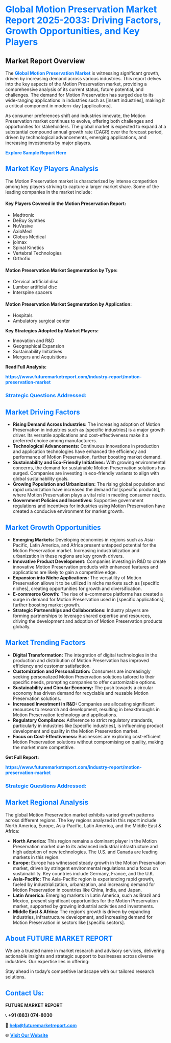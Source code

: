 <h1 style="color: #007BFF;">Global Motion Preservation Market Report 2025-2033: Driving Factors, Growth Opportunities, and Key Players</h1>

<section id="overview">
<h2>Market Report Overview</h2>
<p>The <a href="https://www.futuremarketreport.com/industry-report/motion-preservation-market" style="color: #007BFF; text-decoration: none;"><strong>Global Motion Preservation Market</strong></a> is witnessing significant growth, driven by increasing demand across various industries. This report delves into the key aspects of the Motion Preservation market, providing a comprehensive analysis of its current status, future potential, and challenges. The demand for Motion Preservation has surged due to its wide-ranging applications in industries such as [insert industries], making it a critical component in modern-day [applications].</p>
<p>As consumer preferences shift and industries innovate, the Motion Preservation market continues to evolve, offering both challenges and opportunities for stakeholders. The global market is expected to expand at a substantial compound annual growth rate (CAGR) over the forecast period, driven by technological advancements, emerging applications, and increasing investments by major players.</p>
</section>

<section id="overview">
<p><a href="https://www.futuremarketreport.com/request-sample/reportId=104625" style="color: #007BFF; text-decoration: none;"><strong>Explore Sample Report Here</strong></a></p>
</section>

<section id="key-players">
<h2 style="color: #007BFF;">Market Key Players Analysis</h2>
<p>The Motion Preservation market is characterized by intense competition among key players striving to capture a larger market share. Some of the leading companies in the market include:</p>
<h4>Key Players Covered in the Motion Preservation Report:</h4>
<ul><li>Medtronic</li><li>DeBuy Synthes</li><li>NuVasive</li><li>AxioMed</li><li>Globus Medical</li><li>joimax</li><li>Spinal Kinetics</li><li>Vertebral Technologies</li><li>Orthofix</li></ul>
<h4>Motion Preservation Market Segmentation by Type:</h4>
<ul><li>Cervical artificial disc</li><li>Lumber artificial disc</li><li>Interspine spacers</li></ul>

<h4>Motion Preservation Market Segmentation by Application:</h4>
<ul><li>Hospitals</li><li>Ambulatory surgical center</li></ul>
<p><strong>Key Strategies Adopted by Market Players:</strong></p>
<ul>
<li>Innovation and R&D</li>
<li>Geographical Expansion</li>
<li>Sustainability Initiatives</li>
<li>Mergers and Acquisitions</li>
</ul>
</section>

<section>
<p><strong>Read Full Analysis: </strong></p><a href="https://www.futuremarketreport.com/industry-report/motion-preservation-market" style="color: #007BFF; text-decoration: none;"><strong>https://www.futuremarketreport.com/industry-report/motion-preservation-market</strong></a>
<h3 style="color: #007BFF;">Strategic Questions Addressed:</h3>
</section>

<section id="driving-factors">
<h2 style="color: #007BFF;">Market Driving Factors</h2>
<ul>
<li><strong>Rising Demand Across Industries:</strong> The increasing adoption of Motion Preservation in industries such as [specific industries] is a major growth driver. Its versatile applications and cost-effectiveness make it a preferred choice among manufacturers.</li>
<li><strong>Technological Advancements:</strong> Continuous innovations in production and application technologies have enhanced the efficiency and performance of Motion Preservation, further boosting market demand.</li>
<li><strong>Sustainability and Eco-Friendly Initiatives:</strong> With growing environmental concerns, the demand for sustainable Motion Preservation solutions has surged. Companies are investing in eco-friendly variants to align with global sustainability goals.</li>
<li><strong>Growing Population and Urbanization:</strong> The rising global population and rapid urbanization have increased the demand for [specific products], where Motion Preservation plays a vital role in meeting consumer needs.</li>
<li><strong>Government Policies and Incentives:</strong> Supportive government regulations and incentives for industries using Motion Preservation have created a conducive environment for market growth.</li>
</ul>
</section>

<section id="growth-opportunities">
<h2 style="color: #007BFF;">Market Growth Opportunities</h2>
<ul>
<li><strong>Emerging Markets:</strong> Developing economies in regions such as Asia-Pacific, Latin America, and Africa present untapped potential for the Motion Preservation market. Increasing industrialization and urbanization in these regions are key growth drivers.</li>
<li><strong>Innovative Product Development:</strong> Companies investing in R&D to create innovative Motion Preservation products with enhanced features and applications are likely to gain a competitive edge.</li>
<li><strong>Expansion into Niche Applications:</strong> The versatility of Motion Preservation allows it to be utilized in niche markets such as [specific niches], creating opportunities for growth and diversification.</li>
<li><strong>E-commerce Growth:</strong> The rise of e-commerce platforms has created a surge in demand for Motion Preservation used in [specific applications], further boosting market growth.</li>
<li><strong>Strategic Partnerships and Collaborations:</strong> Industry players are forming partnerships to leverage shared expertise and resources, driving the development and adoption of Motion Preservation products globally.</li>
</ul>
</section>

<section id="trending-factors">
<h2 style="color: #007BFF;">Market Trending Factors</h2>
<ul>
<li><strong>Digital Transformation:</strong> The integration of digital technologies in the production and distribution of Motion Preservation has improved efficiency and customer satisfaction.</li>
<li><strong>Customization and Personalization:</strong> Consumers are increasingly seeking personalized Motion Preservation solutions tailored to their specific needs, prompting companies to offer customizable options.</li>
<li><strong>Sustainability and Circular Economy:</strong> The push towards a circular economy has driven demand for recyclable and reusable Motion Preservation solutions.</li>
<li><strong>Increased Investment in R&D:</strong> Companies are allocating significant resources to research and development, resulting in breakthroughs in Motion Preservation technology and applications.</li>
<li><strong>Regulatory Compliance:</strong> Adherence to strict regulatory standards, particularly in industries like [specific industries], is influencing product development and quality in the Motion Preservation market.</li>
<li><strong>Focus on Cost-Effectiveness:</strong> Businesses are exploring cost-efficient Motion Preservation solutions without compromising on quality, making the market more competitive.</li>
</ul>
</section>

<section>
<p><strong>Get Full Report: </strong></p><a href="https://www.futuremarketreport.com/industry-report/motion-preservation-market" style="color: #007BFF; text-decoration: none;"><strong>https://www.futuremarketreport.com/industry-report/motion-preservation-market</strong></a>
<h3 style="color: #007BFF;">Strategic Questions Addressed:</h3>
</section>


<section id="regional-analysis">
<h2 style="color: #007BFF;">Market Regional Analysis</h2>
<p>The global Motion Preservation market exhibits varied growth patterns across different regions. The key regions analyzed in this report include North America, Europe, Asia-Pacific, Latin America, and the Middle East & Africa:</p>
<ul>
<li><strong>North America:</strong> This region remains a dominant player in the Motion Preservation market due to its advanced industrial infrastructure and high adoption of new technologies. The U.S. and Canada are leading markets in this region.</li>
<li><strong>Europe:</strong> Europe has witnessed steady growth in the Motion Preservation market, driven by stringent environmental regulations and a focus on sustainability. Key countries include Germany, France, and the U.K.</li>
<li><strong>Asia-Pacific:</strong> The Asia-Pacific region is experiencing rapid growth, fueled by industrialization, urbanization, and increasing demand for Motion Preservation in countries like China, India, and Japan.</li>
<li><strong>Latin America:</strong> Emerging markets in Latin America, such as Brazil and Mexico, present significant opportunities for the Motion Preservation market, supported by growing industrial activities and investments.</li>
<li><strong>Middle East & Africa:</strong> The region’s growth is driven by expanding industries, infrastructure development, and increasing demand for Motion Preservation in sectors like [specific sectors].</li>
</ul>
</section>

<footer>
<h2 style="color: #007BFF;">About FUTURE MARKET REPORT</h2>
<p>We are a trusted name in market research and advisory services, delivering actionable insights and strategic support to businesses across diverse industries. Our expertise lies in offering:</p>

<p>Stay ahead in today’s competitive landscape with our tailored research solutions.</p>

<h2 style="color: #007BFF;">Contact Us:</h2>
<p><strong>FUTURE MARKET REPORT</strong></p>
<p>📞 <strong>+91 (883) 074-8030</strong></p>
<p>📧 <strong><a href="mailto:help@futuremarketreport.com" style="color: #007BFF;">help@futuremarketreport.com</a></strong></p>
<p>🌐 <strong><a href="https://www.futuremarketreport.com/" style="color: #007BFF;">Visit Our Website</a></strong></p>
</footer>